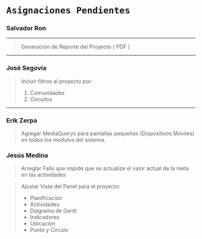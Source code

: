 # `Asignaciones Pendientes `

### Salvador Ron

---
> Generación de Reporte del Proyecto ( PDF )
---

### José Segovia

> Incluir filtros al proyecto por:
>1. Comunidades
>2. Circuitos
---
### Erik Zerpa

> Agregar MediaQuerys para pantallas pequeñas (Dispositivos Móviles) en todos los modulos del sistema.

### Jesús Medina

>Arreglar Fallo que impide que se actualize el valor actual de la meta en las actividades

>Ajustar Vista del Panel para el proyecto:
 >- Planificación
 >- Actividades
 >- Diagrama de Gantt
 >- Indicadores
 >- Ubicación
 >- Punto y Circulo   

